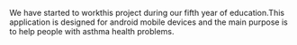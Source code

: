 We have started to workthis project during our fifth year of education.This application is designed for android mobile devices and the main purpose is to help people with asthma health problems.
